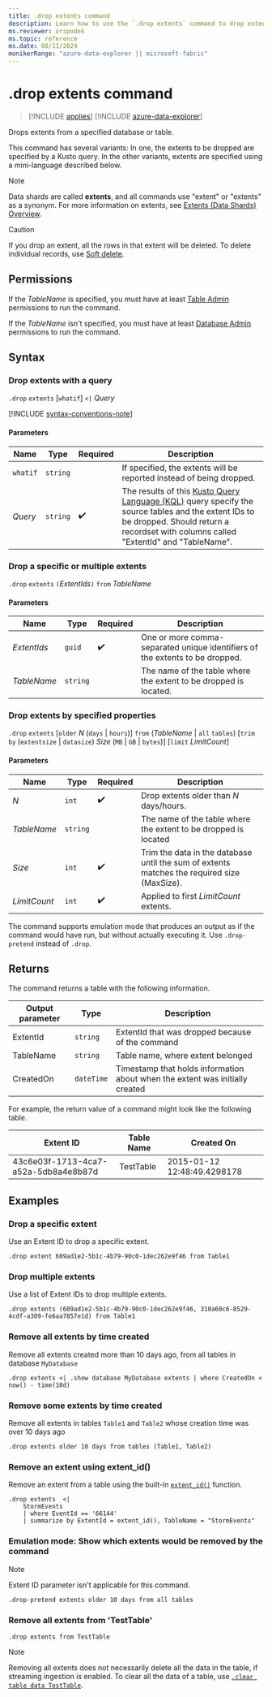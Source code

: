 ```yaml
---
title: .drop extents command
description: Learn how to use the `.drop extents` command to drop extents from a specified database or table.
ms.reviewer: orspodek
ms.topic: reference
ms.date: 08/11/2024
monikerRange: "azure-data-explorer || microsoft-fabric"
---
```

# .drop extents command

> [!INCLUDE [applies](../includes/applies-to-version/applies.md)] [!INCLUDE [azure-data-explorer](../includes/applies-to-version/azure-data-explorer.md)]

Drops extents from a specified database or table.

This command has several variants: In one, the extents to be dropped are specified by a Kusto query. In the other variants, extents are specified using a mini-language described below.

> [!NOTE]
> Data shards are called **extents**, and all commands use "extent" or "extents" as a synonym.
> For more information on extents, see [Extents (Data Shards) Overview](extents-overview.md).

> [!CAUTION]
> If you drop an extent, all the rows in that extent will be deleted. To delete individual records, use [Soft delete](../concepts/data-soft-delete.md).

## Permissions

If the *TableName* is specified, you must have at least [Table Admin](../access-control/role-based-access-control.md) permissions to run the command.

If the *TableName* isn't specified, you must have at least [Database Admin](../access-control/role-based-access-control.md) permissions to run the command.

## Syntax

### Drop extents with a query

`.drop` `extents` [`whatif`] `<|` *Query*

[!INCLUDE [syntax-conventions-note](../includes/syntax-conventions-note.md)]

#### Parameters

| Name | Type | Required | Description |
|--|--|--|--|
|`whatif`| `string` ||If specified, the extents will be reported instead of being dropped.|
| *Query* | `string` |  :heavy_check_mark: | The results of this [Kusto Query Language (KQL)](../query/index.md) query specify the source tables and the extent IDs to be dropped. Should return a recordset with columns called "ExtentId" and "TableName".|

### Drop a specific or multiple extents

`.drop` `extents` `(`*ExtentIds*`)` `from` *TableName*

#### Parameters

| Name | Type | Required | Description |
|--|--|--|--|
| *ExtentIds* | `guid` |  :heavy_check_mark: | One or more comma-separated unique identifiers of the extents to be dropped.|
| *TableName* | `string` |  | The name of the table where the extent to be dropped is located. |

### Drop extents by specified properties

`.drop` `extents` [`older` *N* (`days` | `hours`)] `from` (*TableName* | `all` `tables`) [`trim` `by` (`extentsize` | `datasize`) *Size* (`MB` | `GB` | `bytes`)] [`limit` *LimitCount*]

#### Parameters

| Name | Type | Required | Description |
|--|--|--|--|
| *N* | `int` |  :heavy_check_mark: | Drop extents older than *N* days/hours. |
| *TableName* | `string` |  | The name of the table where the extent to be dropped is located |
| *Size* | `int` |  :heavy_check_mark: | Trim the data in the database until the sum of extents matches the required size (MaxSize). |
| *LimitCount* | `int` |  :heavy_check_mark: | Applied to first *LimitCount* extents. |

The command supports emulation mode that produces an output as if the command would have run, but without actually executing it. Use `.drop-pretend` instead of `.drop`.

## Returns

The command returns a table with the following information.

|Output parameter |Type |Description |
|---|---|---|
|ExtentId | `string` |ExtentId that was dropped because of the command
|TableName | `string` |Table name, where extent belonged  
|CreatedOn | `dateTime` |Timestamp that holds information about when the extent was initially created |

For example, the return value of a command might look like the following table.

|Extent ID |Table Name |Created On |
|---|---|---
|43c6e03f-1713-4ca7-a52a-5db8a4e8b87d |TestTable |2015-01-12 12:48:49.4298178 |

## Examples

### Drop a specific extent

Use an Extent ID to drop a specific extent.

```kusto
.drop extent 609ad1e2-5b1c-4b79-90c0-1dec262e9f46 from Table1
```

### Drop multiple extents

Use a list of Extent IDs to drop multiple extents.

```kusto
.drop extents (609ad1e2-5b1c-4b79-90c0-1dec262e9f46, 310a60c6-8529-4cdf-a309-fe6aa7857e1d) from Table1
```

### Remove all extents by time created

Remove all extents created more than 10 days ago, from all tables in database `MyDatabase`

```kusto
.drop extents <| .show database MyDatabase extents | where CreatedOn < now() - time(10d)
```

### Remove some extents by time created

Remove all extents in tables `Table1` and `Table2` whose creation time was over 10 days ago

```kusto
.drop extents older 10 days from tables (Table1, Table2)
```

### Remove an extent using extent_id()

Remove an extent from a table using the built-in [`extent_id()`](../query/extent-id-function.md) function.

```kusto
.drop extents  <|
    StormEvents
    | where EventId == '66144'
    | summarize by ExtentId = extent_id(), TableName = "StormEvents"
```

### Emulation mode: Show which extents would be removed by the command

> [!NOTE]
> Extent ID parameter isn't applicable for this command.

```kusto
.drop-pretend extents older 10 days from all tables
```

### Remove all extents from 'TestTable'

```kusto
.drop extents from TestTable
```

> [!NOTE]
> Removing all extents does not necessarily delete all the data in the table, if streaming ingestion is enabled. To clear all the data of a table, use [`.clear table data TestTable`](clear-table-data-command.md).
